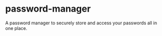 # password-manager
A password manager to securely store and access your passwords all in one place.
